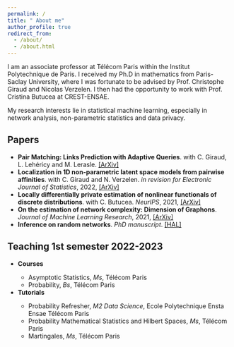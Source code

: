 ```yaml
---
permalink: /
title: " About me"
author_profile: true
redirect_from: 
  - /about/
  - /about.html
---
```

I am an associate professor at  Télécom Paris within the Institut Polytechnique de Paris.  I received my Ph.D in mathematics from Paris-Saclay University, where I was fortunate to be advised by Prof. Christophe Giraud and Nicolas Verzelen.   I then had the opportunity to work with Prof. Cristina Butucea at CREST-ENSAE. 

My research interests lie in statistical machine learning, especially in network analysis, non-parametric statistics and data privacy.



Papers
------
<ul>
  <li><b>Pair Matching: Links Prediction with Adaptive Queries</b>. with C. Giraud, L. Lehéricy and M. Lerasle. <a href="https://arxiv.org/abs/1905.07342?context=math.ST">[ArXiv]</a></li>
  <li><b>Localization in 1D non-parametric latent space models from pairwise affinities</b>. with C. Giraud and N. Verzelen. <em>in revision for Electronic Journal of Statistics</em>, 2022,  <a href="https://arxiv.org/abs/1905.07342?context=math.ST">[ArXiv]</a></li>
    <li><b>Locally differentially private estimation of nonlinear functionals of discrete distributions</b>. with C. Butucea. <em>NeurIPS</em>, 2021, <a href="https://arxiv.org/abs/2107.03940">[ArXiv]</a></li>
  <li><b>On the estimation of network complexity: Dimension of Graphons</b>. <em>Journal of Machine Learning Research</em>, 2021, <a href="https://arxiv.org/abs/1909.02900">[ArXiv]</a></li>
  <li><b>Inference on random networks</b>. <em>PhD manuscript</em>. <a href="https://hal.inria.fr/tel-03041741">[HAL]</a></li> 
</ul>
   
    
    
Teaching 1st semester 2022-2023
------
<ul>
  <li><b>Courses</b></li>
    <ul>
      <li> Asymptotic Statistics, <em>Ms</em>, Télécom Paris </li>
        <li> Probability, <em>Bs</em>, Télécom Paris  </li>
    </ul>
  <li><b>Tutorials</b></li>
  <ul>
      <li> Probability Refresher, <em>M2 Data Science</em>, Ecole Polytechnique Ensta Ensae Télécom Paris </li>
        <li> Probability Mathematical Statistics and Hilbert Spaces, <em>Ms</em>, Télécom Paris </li>
    <li> Martingales, <em>Ms</em>, Télécom Paris </li>
    </ul>
</ul>
 




